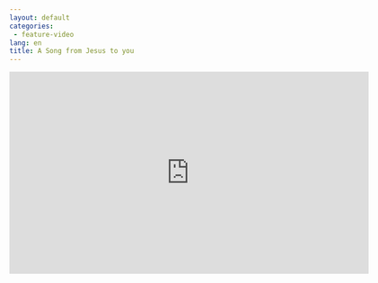 ```yaml
---
layout: default
categories:
 - feature-video
lang: en
title: A Song from Jesus to you
---
```


<iframe width="640" height="360" src="https://www.youtube.com/embed/xKUA9SLScSM?feature=player_detailpage" frameborder="0" allowfullscreen></iframe>
